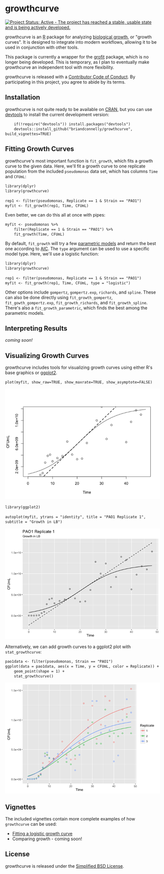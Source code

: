growthcurve
===========

[![Project Status: Active - The project has reached a stable, usable
state and is being actively
developed.](http://www.repostatus.org/badges/latest/active.svg)](http://www.repostatus.org/#active)

growthcurve is an [R](http://r-project.org) package for analyzing
[biological growth](https://en.wikipedia.org/wiki/Bacterial_growth), or
"growth curves". It is designed to integrate into modern workflows,
allowing it to be used in conjunction with other tools.

This package is currently a wrapper for the
[grofit](http://cran.r-project.org/web/packages/grofit/index.html)
package, which is no longer being developed. This is temporary, as I
plan to eventually make growthcurve an independent tool with more
flexibility.

growthcurve is released with a [Contributor Code of
Conduct](CONDUCT.md). By participating in this project, you agree to
abide by its terms.

Installation
------------

growthcurve is not quite ready to be available on
[CRAN](http://cran.r-project.org), but you can use
[devtools](http://cran.r-project.org/web/packages/devtools/index.html)
to install the current development version:

        if(!require("devtools")) install.packages("devtools")
        devtools::install_github("briandconnelly/growthcurve", build_vignettes=TRUE)

Fitting Growth Curves
---------------------

growthcurve's most important function is `fit_growth`, which fits a
growth curve to the given data. Here, we'll fit a growth curve to one
replicate population from the included `pseudomonas` data set, which has
columns `Time` and `CFUmL`:

    library(dplyr)
    library(growthcurve)

    rep1 <- filter(pseudomonas, Replicate == 1 & Strain == "PAO1")
    myfit <- fit_growth(rep1, Time, CFUmL)

Even better, we can do this all at once with pipes:

    myfit <- pseudomonas %>%
        filter(Replicate == 1 & Strain == "PAO1") %>%
        fit_growth(Time, CFUmL)

By default, `fit_growth` will try a few [parametric
models](https://en.wikipedia.org/wiki/Parametric_model) and return the
best one according to
[AIC](https://en.wikipedia.org/wiki/Akaike_information_criterion). The
`type` argument can be used to use a specific model type. Here, we'll
use a logistic function:

    library(dplyr)
    library(growthcurve)

    rep1 <- filter(pseudomonas, Replicate == 1 & Strain == "PAO1")
    myfit <- fit_growth(rep1, Time, CFUmL, type = "logistic")

Other options include `gompertz`, `gompertz.exp`, `richards`, and
`spline`. These can also be done directly using `fit_growth_gompertz`,
`fit_gowth_gompertz.exp`, `fit_growth_richards`, and
`fit_growth_spline`. There's also a `fit_growth_parametric`, which finds
the best among the parametric models.

Interpreting Results
--------------------

*coming soon!*

Visualizing Growth Curves
-------------------------

growthcurve includes tools for visualizing growth curves using either
R's base graphics or
[ggplot2](https://cran.r-project.org/web/packages/ggplot2/index.html).

    plot(myfit, show_raw=TRUE, show_maxrate=TRUE, show_asymptote=FALSE)

![](figures/base_example-1.png)

    library(ggplot2)

    autoplot(myfit, ytrans = "identity", title = "PAO1 Replicate 1", subtitle = "Growth in LB")

![](figures/ggplot_autoplot-1.png)

Alternatively, we can add growth curves to a ggplot2 plot with
`stat_growthcurve`:

    pao1data <- filter(pseudomonas, Strain == "PAO1")
    ggplot(data = pao1data, aes(x = Time, y = CFUmL, color = Replicate)) +
        geom_point(shape = 1) +
        stat_growthcurve()

![](figures/ggplot-1.png)

Vignettes
---------

The included vignettes contain more complete examples of how
`growthcurve` can be used:

-   [Fitting a logistic growth curve](vignettes/logistic-growth.Rmd)
-   Comparing growth - coming soon!

License
-------

growthcurve is released under the [Simplified BSD
License](https://opensource.org/licenses/BSD-2-Clause).
